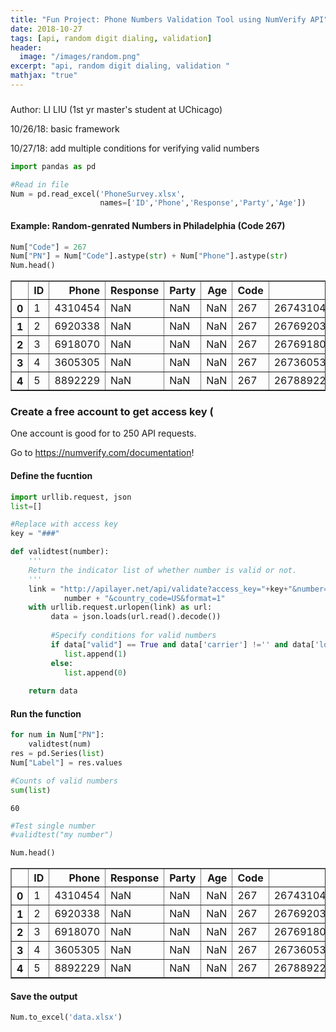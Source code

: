 ```yaml
---
title: "Fun Project: Phone Numbers Validation Tool using NumVerify API"
date: 2018-10-27
tags: [api, random digit dialing, validation]
header:
  image: "/images/random.png"
excerpt: "api, random digit dialing, validation "
mathjax: "true"
---
```






### 

Author: LI LIU (1st yr master's student at UChicago)

10/26/18: basic framework

10/27/18: add multiple conditions for verifying valid numbers


```python
import pandas as pd
```


```python
#Read in file
Num = pd.read_excel('PhoneSurvey.xlsx', 
                    names=['ID','Phone','Response','Party','Age'])
```

#### Example: Random-genrated Numbers in Philadelphia (Code 267)


```python
Num["Code"] = 267
Num["PN"] = Num["Code"].astype(str) + Num["Phone"].astype(str)
Num.head()
```




<div>
<style scoped>
    .dataframe tbody tr th:only-of-type {
        vertical-align: middle;
    }

    .dataframe tbody tr th {
        vertical-align: top;
    }

    .dataframe thead th {
        text-align: right;
    }
</style>
<table border="1" class="dataframe">
  <thead>
    <tr style="text-align: right;">
      <th></th>
      <th>ID</th>
      <th>Phone</th>
      <th>Response</th>
      <th>Party</th>
      <th>Age</th>
      <th>Code</th>
      <th>PN</th>
    </tr>
  </thead>
  <tbody>
    <tr>
      <th>0</th>
      <td>1</td>
      <td>4310454</td>
      <td>NaN</td>
      <td>NaN</td>
      <td>NaN</td>
      <td>267</td>
      <td>2674310454</td>
    </tr>
    <tr>
      <th>1</th>
      <td>2</td>
      <td>6920338</td>
      <td>NaN</td>
      <td>NaN</td>
      <td>NaN</td>
      <td>267</td>
      <td>2676920338</td>
    </tr>
    <tr>
      <th>2</th>
      <td>3</td>
      <td>6918070</td>
      <td>NaN</td>
      <td>NaN</td>
      <td>NaN</td>
      <td>267</td>
      <td>2676918070</td>
    </tr>
    <tr>
      <th>3</th>
      <td>4</td>
      <td>3605305</td>
      <td>NaN</td>
      <td>NaN</td>
      <td>NaN</td>
      <td>267</td>
      <td>2673605305</td>
    </tr>
    <tr>
      <th>4</th>
      <td>5</td>
      <td>8892229</td>
      <td>NaN</td>
      <td>NaN</td>
      <td>NaN</td>
      <td>267</td>
      <td>2678892229</td>
    </tr>
  </tbody>
</table>
</div>



### Create a free account to get access key (

One account is good for to 250 API requests.

Go to https://numverify.com/documentation!

#### Define the fucntion


```python
import urllib.request, json 
list=[]

#Replace with access key
key = "###"

def validtest(number):
    '''
    Return the indicator list of whether number is valid or not.
    '''
    link = "http://apilayer.net/api/validate?access_key="+key+"&number="+\
            number + "&country_code=US&format=1"
    with urllib.request.urlopen(link) as url:
         data = json.loads(url.read().decode())
            
         #Specify conditions for valid numbers
         if data["valid"] == True and data['carrier'] !='' and data['location'] !='' and data['line_type'] !='':
            list.append(1)
         else:
            list.append(0)
                
    return data

```

#### Run the function


```python
for num in Num["PN"]:
    validtest(num)
res = pd.Series(list)
Num["Label"] = res.values
```


```python
#Counts of valid numbers
sum(list)
```




    60




```python
#Test single number
#validtest("my number")
```


```python
Num.head()
```




<div>
<style scoped>
    .dataframe tbody tr th:only-of-type {
        vertical-align: middle;
    }

    .dataframe tbody tr th {
        vertical-align: top;
    }

    .dataframe thead th {
        text-align: right;
    }
</style>
<table border="1" class="dataframe">
  <thead>
    <tr style="text-align: right;">
      <th></th>
      <th>ID</th>
      <th>Phone</th>
      <th>Response</th>
      <th>Party</th>
      <th>Age</th>
      <th>Code</th>
      <th>PN</th>
      <th>Label</th>
    </tr>
  </thead>
  <tbody>
    <tr>
      <th>0</th>
      <td>1</td>
      <td>4310454</td>
      <td>NaN</td>
      <td>NaN</td>
      <td>NaN</td>
      <td>267</td>
      <td>2674310454</td>
      <td>1</td>
    </tr>
    <tr>
      <th>1</th>
      <td>2</td>
      <td>6920338</td>
      <td>NaN</td>
      <td>NaN</td>
      <td>NaN</td>
      <td>267</td>
      <td>2676920338</td>
      <td>0</td>
    </tr>
    <tr>
      <th>2</th>
      <td>3</td>
      <td>6918070</td>
      <td>NaN</td>
      <td>NaN</td>
      <td>NaN</td>
      <td>267</td>
      <td>2676918070</td>
      <td>0</td>
    </tr>
    <tr>
      <th>3</th>
      <td>4</td>
      <td>3605305</td>
      <td>NaN</td>
      <td>NaN</td>
      <td>NaN</td>
      <td>267</td>
      <td>2673605305</td>
      <td>0</td>
    </tr>
    <tr>
      <th>4</th>
      <td>5</td>
      <td>8892229</td>
      <td>NaN</td>
      <td>NaN</td>
      <td>NaN</td>
      <td>267</td>
      <td>2678892229</td>
      <td>1</td>
    </tr>
  </tbody>
</table>
</div>



#### Save the output


```python
Num.to_excel('data.xlsx')
```
